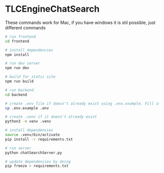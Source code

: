 # TLCEngineChatSearch
These commands work for Mac, if you have windows it is stil possible, just different commands
```bash
# run frontend
cd frontend

# install dependencies
npm install

# run dev server
npm run dev

# build for static site
npm run build
```


```bash
# run backend
cd backend

# create .env file if doesn't already exist using .env.example. Fill in the API_KEY accordingly. 
cp .env.example .env

# create .venv if it doesn't already exist
python3 -m venv .venv

# install dependencies
source .venv/bin/activate
pip install -r requirements.txt

# run server
python chatSearchServer.py

# update dependencies by doing 
pip freeze > requirements.txt
```

```

```
